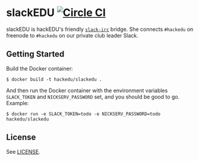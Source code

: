 # slackEDU [![Circle CI](https://circleci.com/gh/hackedu/slackedu.svg?style=svg)](https://circleci.com/gh/hackedu/slackedu)

slackEDU is hackEDU's friendly
[`slack-irc`](https://github.com/ekmartin/slack-irc) bridge. She connects
`#hackedu` on freenode to `#hackedu` on our private club leader Slack.

## Getting Started

Build the Docker container:

    $ docker build -t hackedu/slackedu .

And then run the Docker container with the environment variables `SLACK_TOKEN`
and `NICKSERV_PASSWORD` set, and you should be good to go. Example:

    $ docker run -e SLACK_TOKEN=todo -e NICKSERV_PASSWORD=todo hackedu/slackedu

## License

See [LICENSE](LICENSE).
